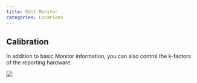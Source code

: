 ```yaml
---
title: Edit Monitor
categories: Locations
---
```






## Calibration

In addition to basic Monitor information, you can also control the k-factors of the reporting hardware.

![](https://cloud.githubusercontent.com/assets/26155270/23650606/a64e5b0c-035d-11e7-8358-341b0c8de024.png)